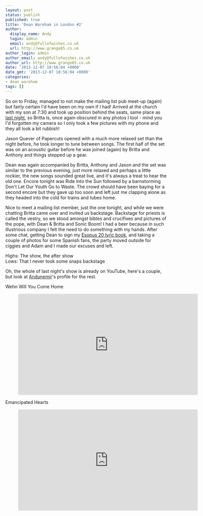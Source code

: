 ```yaml
---
layout: post
status: publish
published: true
title: 'Dean Wareham in London #2'
author:
  display_name: Andy
  login: admin
  email: andy@fullofwishes.co.uk
  url: http://www.grange85.co.uk
author_login: admin
author_email: andy@fullofwishes.co.uk
author_url: http://www.grange85.co.uk
date: '2013-12-07 10:56:04 +0000'
date_gmt: '2013-12-07 10:56:04 +0000'
categories:
- dean wareham
tags: []
---
```

<p>So on to Friday, managed to not make the mailing list pub meet-up (again) but fairly certain I'd have been on my own if I had! Arrived at the church with my son at 7:30 and took up position behind the seats, same place as <a href="/2013/12/06/dean-wareham-in-london-1/" title="Dean Wareham in London #1">last night</a>, so Britta is, once again obscured in any photos I tool - mind you I'd forgotten my camera so I only took a few pictures with my phone and they all look a bit rubbish!</p>
<p>Jason Quever of Papercuts opened with a much more relaxed set than the night before, he took longer to tune between songs. The first half of the set was on an acoustic guitar before he was joined (again) by Britta and Anthony and things stepped up a gear.</p>
<p>Dean was again accompanied by Britta, Anthony and Jason and the set was similar to the previous evening, just more relaxed and perhaps a little rockier, the new songs sounded great live, and it's always a treat to hear the old one. Encore tonight was Ride Into the Sun followed by a barnstorming Don't Let Our Youth Go to Waste. The crowd should have been baying for a second encore but they gave up too soon and left just me clapping alone as they headed into the cold for trains and tubes home.</p>
<p>Nice to meet a mailing list member, just the one tonight, and while we were chatting Britta came over and invited us backstage. Backstage for priests is called the vestry, so we stood amongst bibles and crucifixes and pictures of the pope, with Dean & Britta and Sonic Boom! I had a beer because in such illustrious company I felt the need to do something with my hands. After some chat, getting Dean to sign my <a href="/2013/12/03/dean-warehams-galaxie-500-lyric-notebooks/">Esopus 20 lyric book</a>, and taking a couple of photos for some Spanish fans, the party moved outside for ciggies and Adam and I made our excuses and left.</p>
<p>Highs: The show, the after show<br />
Lows: That I never took some snaps backstage</p>
<p>Oh, the whole of last night's show is already on YouTube, here's a couple, but look at <a href="http://www.youtube.com/user/Andunemir?feature=watch">Andunemir</a>'s profile for the rest.</p>
<p>Wehn Will You Come Home<br />
</p>
<figure class="caption aligncenter"><iframe width="560" height="315" src="https://www.youtube.com/embed/I0_l2Nrw_Kw" frameborder="0" allowfullscreen></iframe><figcaption class="caption-text"></figcaption></figure>
<p>Emancipated Hearts<br />
</p>
<figure class="caption aligncenter"><iframe width="560" height="315" src="https://www.youtube.com/embed/g7VYbNy0zeo" frameborder="0" allowfullscreen></iframe><figcaption class="caption-text"></figcaption></figure>
